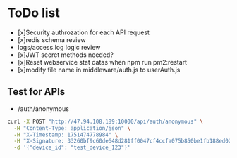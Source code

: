 # ToDo list

- [x]Security authrozation for each API request
- [x]redis schema review
- logs/access.log logic review
- [x]JWT secret methods needed?
- [x]Reset webservice stat datas when npm run pm2:restart
- [x]modify file name in middleware/auth.js to userAuth.js

## Test for APIs

- /auth/anonymous

```bash
curl -X POST "http://47.94.108.189:10000/api/auth/anonymous" \
  -H "Content-Type: application/json" \
  -H "X-Timestamp: 1751474778984" \
  -H "X-Signature: 33260bf9c60de648d281ff0047cf4ccfa075b850be1fb188ed02409cd521b4f7" \
  -d '{"device_id": "test_device_123"}'
```
